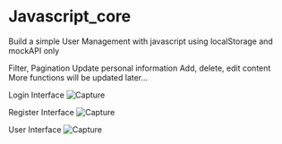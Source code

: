 # Javascript_core

Build a simple User Management with javascript using localStorage and mockAPI only

Filter, Pagination
Update personal information
Add, delete, edit content
More functions will be updated later...

Login Interface
![Capture](https://user-images.githubusercontent.com/72255700/127589085-5df18fc4-a6e1-4fd6-9c7a-862cb4e6a893.PNG)


Register Interface
![Capture](https://user-images.githubusercontent.com/72255700/127589037-5d45411d-83fc-4ada-bcd5-399f229f2aa4.PNG)

User Interface
![Capture](https://user-images.githubusercontent.com/72255700/127589174-eea2cc82-0fe7-4e7e-99fe-62b2b4c09f8a.PNG)

